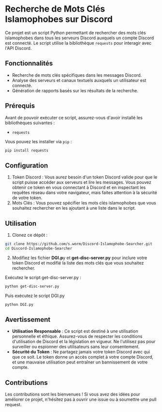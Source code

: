 # Recherche de Mots Clés Islamophobes sur Discord

Ce projet est un script Python permettant de rechercher des mots clés islamophobes dans tous les serveurs Discord auxquels un compte Discord est connecté. Le script utilise la bibliothèque `requests` pour interagir avec l'API Discord.

## Fonctionnalités

- Recherche de mots clés spécifiques dans les messages Discord.
- Analyse des serveurs et canaux textuels auxquels un utilisateur est connecté.
- Génération de rapports basés sur les résultats de la recherche.

## Prérequis

Avant de pouvoir exécuter ce script, assurez-vous d'avoir installé les bibliothèques suivantes :

- `requests`

Vous pouvez les installer via `pip` :

```bash
pip install requests
```

## Configuration
 1. Token Discord : Vous aurez besoin d'un token Discord valide pour que le script puisse accéder aux serveurs et lire les messages. Vous pouvez obtenir ce token en vous connectant à Discord et en inspectant les requêtes réseau dans votre navigateur, mais faites attention à la sécurité de votre token.
 2. Mots Clés : Vous pouvez spécifier les mots clés islamophobes que vous souhaitez rechercher en les ajoutant à une liste dans le script.

## Utilisation
 1. Clonez ce dépôt :
 ```bash
 git clone https://github.com/s.worm/Discord-Islamophobe-Searcher.git
 cd Discord-Islamophobe-Searcher
 ```
 2. Modifiez les fichier **DGI.p**y et **get-disc-server.py** pour inclure votre token Discord et modifié la liste des mots clés que vous souhaitez rechercher.

Exécutez le script get-disc-server.py :
```bash
python get-disc-server.py
```
Puis exécutez le script DGI.py
```bash
python DGI.py
```
## Avertissement
- **Utilisation Responsable** : Ce script est destiné à une utilisation personnelle et éthique. Assurez-vous de respecter les conditions d'utilisation de Discord et la législation en vigueur. Ne l'utilisez pas pour surveiller ou espionner des utilisateurs sans leur consentement.
- **Sécurité du Token** : Ne partagez jamais votre token Discord avec qui que ce soit. Le token donne un accès complet à votre compte Discord, et une mauvaise utilisation peut entraîner un bannissement de votre compte.

## Contributions
Les contributions sont les bienvenues ! Si vous avez des idées pour améliorer ce projet, n'hésitez pas à ouvrir une issue ou à soumettre une pull request.
